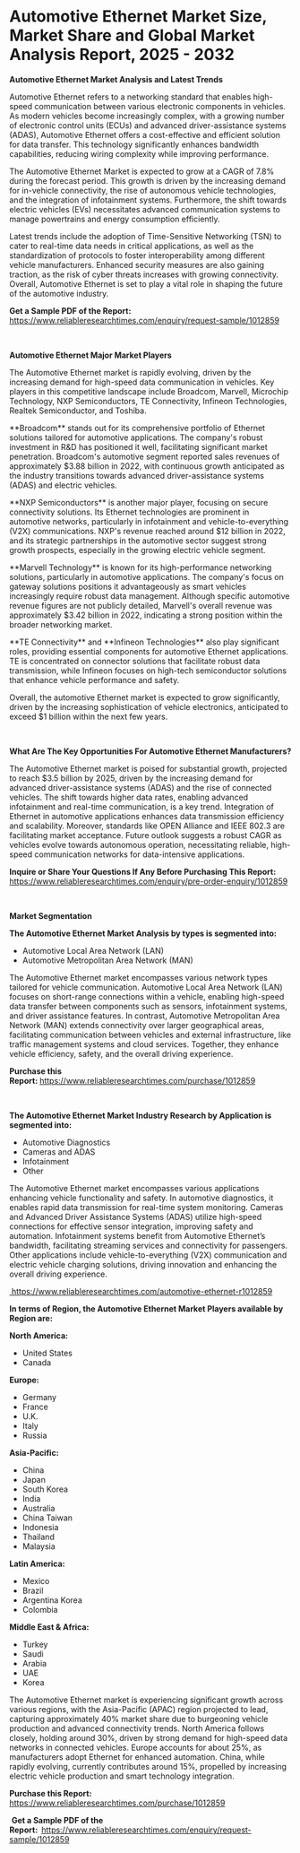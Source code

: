 <p><h1>Automotive Ethernet Market Size, Market Share and Global Market Analysis Report, 2025 - 2032</h1></p><p><strong>Automotive Ethernet Market Analysis and Latest Trends</strong></p>
<p><p>Automotive Ethernet refers to a networking standard that enables high-speed communication between various electronic components in vehicles. As modern vehicles become increasingly complex, with a growing number of electronic control units (ECUs) and advanced driver-assistance systems (ADAS), Automotive Ethernet offers a cost-effective and efficient solution for data transfer. This technology significantly enhances bandwidth capabilities, reducing wiring complexity while improving performance.</p><p>The Automotive Ethernet Market is expected to grow at a CAGR of 7.8% during the forecast period. This growth is driven by the increasing demand for in-vehicle connectivity, the rise of autonomous vehicle technologies, and the integration of infotainment systems. Furthermore, the shift towards electric vehicles (EVs) necessitates advanced communication systems to manage powertrains and energy consumption efficiently.</p><p>Latest trends include the adoption of Time-Sensitive Networking (TSN) to cater to real-time data needs in critical applications, as well as the standardization of protocols to foster interoperability among different vehicle manufacturers. Enhanced security measures are also gaining traction, as the risk of cyber threats increases with growing connectivity. Overall, Automotive Ethernet is set to play a vital role in shaping the future of the automotive industry.</p></p>
<p><strong>Get a Sample PDF of the Report:&nbsp;</strong> <a href="https://www.reliableresearchtimes.com/enquiry/request-sample/1012859?utm_campaign=3202&utm_medium=2&utm_source=Github&utm_content=ia&utm_term=17042025&utm_id=automotive-ethernet">https://www.reliableresearchtimes.com/enquiry/request-sample/1012859</a></p>
<p>&nbsp;</p>
<p><strong>Automotive Ethernet Major Market Players</strong></p>
<p><p>The Automotive Ethernet market is rapidly evolving, driven by the increasing demand for high-speed data communication in vehicles. Key players in this competitive landscape include Broadcom, Marvell, Microchip Technology, NXP Semiconductors, TE Connectivity, Infineon Technologies, Realtek Semiconductor, and Toshiba.</p><p>**Broadcom** stands out for its comprehensive portfolio of Ethernet solutions tailored for automotive applications. The company's robust investment in R&D has positioned it well, facilitating significant market penetration. Broadcom's automotive segment reported sales revenues of approximately $3.88 billion in 2022, with continuous growth anticipated as the industry transitions towards advanced driver-assistance systems (ADAS) and electric vehicles.</p><p>**NXP Semiconductors** is another major player, focusing on secure connectivity solutions. Its Ethernet technologies are prominent in automotive networks, particularly in infotainment and vehicle-to-everything (V2X) communications. NXP's revenue reached around $12 billion in 2022, and its strategic partnerships in the automotive sector suggest strong growth prospects, especially in the growing electric vehicle segment.</p><p>**Marvell Technology** is known for its high-performance networking solutions, particularly in automotive applications. The company's focus on gateway solutions positions it advantageously as smart vehicles increasingly require robust data management. Although specific automotive revenue figures are not publicly detailed, Marvell's overall revenue was approximately $3.42 billion in 2022, indicating a strong position within the broader networking market.</p><p>**TE Connectivity** and **Infineon Technologies** also play significant roles, providing essential components for automotive Ethernet applications. TE is concentrated on connector solutions that facilitate robust data transmission, while Infineon focuses on high-tech semiconductor solutions that enhance vehicle performance and safety.</p><p>Overall, the automotive Ethernet market is expected to grow significantly, driven by the increasing sophistication of vehicle electronics, anticipated to exceed $1 billion within the next few years.</p></p>
<p>&nbsp;</p>
<p><strong>What Are The Key Opportunities For Automotive Ethernet Manufacturers?</strong></p>
<p><p>The Automotive Ethernet market is poised for substantial growth, projected to reach $3.5 billion by 2025, driven by the increasing demand for advanced driver-assistance systems (ADAS) and the rise of connected vehicles. The shift towards higher data rates, enabling advanced infotainment and real-time communication, is a key trend. Integration of Ethernet in automotive applications enhances data transmission efficiency and scalability. Moreover, standards like OPEN Alliance and IEEE 802.3 are facilitating market acceptance. Future outlook suggests a robust CAGR as vehicles evolve towards autonomous operation, necessitating reliable, high-speed communication networks for data-intensive applications.</p></p>
<p><strong>Inquire or Share Your Questions If Any Before Purchasing This Report:</strong> <a href="https://www.reliableresearchtimes.com/enquiry/pre-order-enquiry/1012859?utm_campaign=3202&utm_medium=2&utm_source=Github&utm_content=ia&utm_term=17042025&utm_id=automotive-ethernet">https://www.reliableresearchtimes.com/enquiry/pre-order-enquiry/1012859</a></p>
<p>&nbsp;</p>
<p><strong>Market Segmentation</strong></p>
<p><strong>The Automotive Ethernet Market Analysis by types is segmented into:</strong></p>
<p><ul><li>Automotive Local Area Network (LAN)</li><li>Automotive Metropolitan Area Network (MAN)</li></ul></p>
<p><p>The Automotive Ethernet market encompasses various network types tailored for vehicle communication. Automotive Local Area Network (LAN) focuses on short-range connections within a vehicle, enabling high-speed data transfer between components such as sensors, infotainment systems, and driver assistance features. In contrast, Automotive Metropolitan Area Network (MAN) extends connectivity over larger geographical areas, facilitating communication between vehicles and external infrastructure, like traffic management systems and cloud services. Together, they enhance vehicle efficiency, safety, and the overall driving experience.</p></p>
<p><strong>Purchase this Report:&nbsp;</strong><a href="https://www.reliableresearchtimes.com/purchase/1012859?utm_campaign=3202&utm_medium=2&utm_source=Github&utm_content=ia&utm_term=17042025&utm_id=automotive-ethernet">https://www.reliableresearchtimes.com/purchase/1012859</a></p>
<p>&nbsp;</p>
<p><strong>The Automotive Ethernet Market Industry Research by Application is segmented into:</strong></p>
<p><ul><li>Automotive Diagnostics</li><li>Cameras and ADAS</li><li>Infotainment</li><li>Other</li></ul></p>
<p><p>The Automotive Ethernet market encompasses various applications enhancing vehicle functionality and safety. In automotive diagnostics, it enables rapid data transmission for real-time system monitoring. Cameras and Advanced Driver Assistance Systems (ADAS) utilize high-speed connections for effective sensor integration, improving safety and automation. Infotainment systems benefit from Automotive Ethernet’s bandwidth, facilitating streaming services and connectivity for passengers. Other applications include vehicle-to-everything (V2X) communication and electric vehicle charging solutions, driving innovation and enhancing the overall driving experience.</p></p>
<p><a href="https://www.reliableresearchtimes.com/automotive-ethernet-r1012859?utm_campaign=3202&utm_medium=2&utm_source=Github&utm_content=ia&utm_term=17042025&utm_id=automotive-ethernet">&nbsp;https://www.reliableresearchtimes.com/automotive-ethernet-r1012859</a></p>
<p><strong>In terms of Region, the Automotive Ethernet Market Players available by Region are:</strong></p>
<p>
    <p> <strong> North America: </strong>
        <ul>
            <li>United States</li>
            <li>Canada</li>
        </ul>
        </p> 
    <p> <strong> Europe: </strong>
        <ul>
            <li>Germany</li>
            <li>France</li>
            <li>U.K.</li>
            <li>Italy</li>
            <li>Russia</li>
        </ul>
        </p> 
    <p> <strong> Asia-Pacific: </strong>
        <ul>
            <li>China</li>
            <li>Japan</li>
            <li>South Korea</li>
            <li>India</li>
            <li>Australia</li>
            <li>China Taiwan</li>
            <li>Indonesia</li>
            <li>Thailand</li>
            <li>Malaysia</li>
        </ul>
        </p> 
    <p> <strong> Latin America: </strong>
        <ul>
            <li>Mexico</li>
            <li>Brazil</li>
            <li>Argentina Korea</li>
            <li>Colombia</li>
        </ul>
        </p> 
    <p> <strong> Middle East & Africa: </strong>
        <ul>
            <li>Turkey</li>
            <li>Saudi</li>
            <li>Arabia</li>
            <li>UAE</li>
            <li>Korea</li>
        </ul>
    </p>
    </p>
<p><p>The Automotive Ethernet market is experiencing significant growth across various regions, with the Asia-Pacific (APAC) region projected to lead, capturing approximately 40% market share due to burgeoning vehicle production and advanced connectivity trends. North America follows closely, holding around 30%, driven by strong demand for high-speed data networks in connected vehicles. Europe accounts for about 25%, as manufacturers adopt Ethernet for enhanced automation. China, while rapidly evolving, currently contributes around 15%, propelled by increasing electric vehicle production and smart technology integration.</p></p>
<p><strong>Purchase this Report: </strong><a href="https://www.reliableresearchtimes.com/purchase/1012859?utm_campaign=3202&utm_medium=2&utm_source=Github&utm_content=ia&utm_term=17042025&utm_id=automotive-ethernet">https://www.reliableresearchtimes.com/purchase/1012859</a></p>
<p>&nbsp;<strong>Get a Sample PDF of the Report:&nbsp;&nbsp;</strong><a href="https://www.reliableresearchtimes.com/enquiry/request-sample/1012859?utm_campaign=3202&utm_medium=2&utm_source=Github&utm_content=ia&utm_term=17042025&utm_id=automotive-ethernet">https://www.reliableresearchtimes.com/enquiry/request-sample/1012859</a></p>
<p><strong></strong></p>
<p><p></p><p></p><p></p></p>